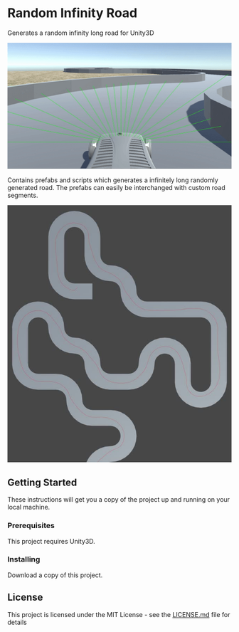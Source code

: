 # Random Infinity Road
Generates a random infinity long road for Unity3D

![Gif of a randomly created road](images/sc.gif)

Contains prefabs and scripts which generates a infinitely long randomly generated road. The prefabs can easily be interchanged with custom road segments.

![Track Image](images/scPath_s.jpg)

## Getting Started

These instructions will get you a copy of the project up and running on your local machine.

### Prerequisites

This project requires Unity3D.

### Installing

Download a copy of this project.

## License

This project is licensed under the MIT License - see the [LICENSE.md](LICENSE.md) file for details

